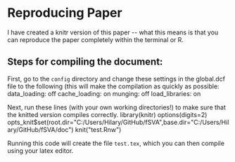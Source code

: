 # Reproducing Paper

I have created a knitr version of this paper -- what this means is that you can reproduce the paper completely within the terminal or R.

## Steps for compiling the document:

First, go to the `config` directory and change these settings in the global.dcf file to the following (this will make the compilation as quickly as possible:
    data_loading: off
    cache_loading: on
    munging: off
    load_libraries: on

Next, run these lines (with your own working directories!) to make sure that the knitted version compiles correctly.
    library(knitr)
    options(digits=2)
    opts_knit$set(root.dir="C:/Users/Hilary/GitHub/fSVA",base.dir="C:/Users/Hilary/GitHub/fSVA/doc")
    knit("test.Rnw")

Running this code will create the file `test.tex`, which you can then compile using your latex editor.

